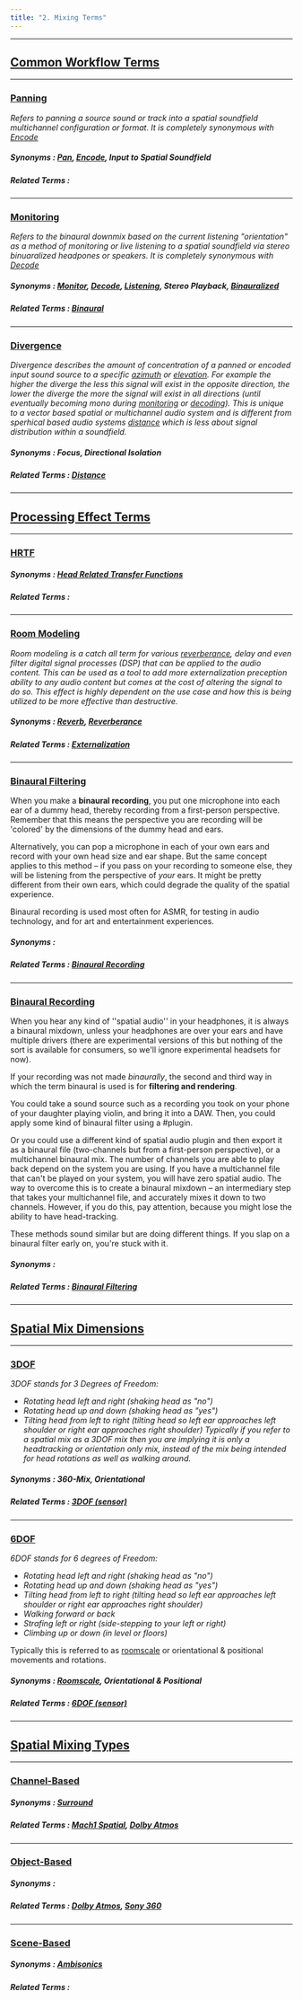 ```yaml
---
title: "2. Mixing Terms"
---
```


---
## [Common Workflow Terms](../mixing-terms#workflow-terms)
---

### [Panning](../mixing-terms#panning)
_Refers to panning a source sound or track into a spatial soundfield multichannel configuration or format. It is completely synonymous with [Encode](../technical-terms#encode)_
##### Synonyms : [Pan](../mixing-terms#panning), [Encode](../technical-terms#encode), Input to Spatial Soundfield
##### Related Terms :

---

### [Monitoring](../mixing-terms#monitoring)
_Refers to the binaural downmix based on the current listening "orientation" as a method of monitoring or live listening to a spatial soundfield via stereo binuaralized headpones or speakers. It is completely synonymous with [Decode](../technical-terms#decode)_
##### Synonyms : [Monitor](../mixing-terms#monitoring), [Decode](../technical-terms#decode), [Listening](../mixing-terms#monitoring), Stereo Playback, [Binauralized](../mixing-terms#binaural)
##### Related Terms : [Binaural](../mixing-terms#binaural)

---

### [Divergence](../mixing-terms#diverge)
_Divergence describes the amount of concentration of a panned or encoded input sound source to a specific [azimuth](../technical-terms#azimuth) or [elevation](../technical-terms#elevation). For example the higher the diverge the less this signal will exist in the opposite direction, the lower the diverge the more the signal will exist in all directions (until eventually becoming mono during [monitoring](../mixing-terms#monitoring) or [decoding](../technical-terms#decode))._
_This is unique to a vector based spatial or multichannel audio system and is different from sperhical based audio systems [distance](../general-terms#distance) which is less about signal distribution within a soundfield._
##### Synonyms : Focus, Directional Isolation
##### Related Terms : [Distance](../general-terms#distance)

---
## [Processing Effect Terms](../mixing-terms#processing-terms)
---

### [HRTF](../mixing-terms#hrtf)
##### Synonyms : [Head Related Transfer Functions](../general-terms#hrtf)
##### Related Terms : 

---

### [Room Modeling](../mixing-terms#room-modeling)
_Room modeling is a catch all term for various [reverberance](../mixing-terms#reverb), delay and even filter digital signal processes (DSP) that can be applied to the audio content. This can be used as a tool to add more externalization preception ability to any audio content but comes at the cost of altering the signal to do so. This effect is highly dependent on the use case and how this is being utilized to be more effective than destructive._
##### Synonyms : [Reverb](../mixing-terms#reverb), [Reverberance](../mixing-terms#reverb)
##### Related Terms : [Externalization](../general-terms#externalization)

---

### [Binaural Filtering](../mixing-terms#binaural-filtering)
When you make a **binaural recording**, you put one microphone into each ear of a dummy head, thereby recording from a first-person perspective. Remember that this means the perspective you are recording will be 'colored' by the dimensions of the dummy head and ears.  

Alternatively, you can pop a microphone in each of your own ears and record with your own head size and ear shape. But the same concept applies to this method – if you pass on your recording to someone else, they will be listening from the perspective of _your_ ears. It might be pretty different from their own ears, which could degrade the quality of the spatial experience.

Binaural recording is used most often for ASMR, for testing in audio technology, and for art and entertainment experiences.
##### Synonyms : 
##### Related Terms : [Binaural Recording](../mixing-terms#binaural-recording)

---

### [Binaural Recording](../mixing-terms#binaural-recording)
When you hear any kind of ''spatial audio'' in your headphones, it is always a binaural mixdown, unless your headphones are over your ears and have multiple drivers (there are experimental versions of this but nothing of the sort is available for consumers, so we'll ignore experimental headsets for now). 

If your recording was not made *binaurally*, the second and third way in which the term binaural is used is for **filtering and rendering**. 

You could take a sound source such as a recording you took on your phone of your daughter playing violin, and bring it into a DAW. Then, you could apply some kind of binaural filter using a #plugin. 

Or you could use a different kind of spatial audio plugin and then export it as a binaural file (two-channels but from a first-person perspective), or a multichannel binaural mix. The number of channels you are able to play back depend on the system you are using. If you have a multichannel file that can't be played on your system, you will have zero spatial audio. The way to overcome this is to create a binaural mixdown – an intermediary step that takes your multichannel file, and accurately mixes it down to two channels. However, if you do this, pay attention, because you might lose the ability to have head-tracking.
 
These methods sound similar but are doing different things. If you slap on a binaural filter early on, you're stuck with it. 
##### Synonyms : 
##### Related Terms : [Binaural Filtering](../mixing-terms#binaural-filtering)

---
## [Spatial Mix Dimensions](../mixing-terms#spatial-dimensions)
---

### [3DOF](../mixing-terms#3dof)
_3DOF stands for 3 Degrees of Freedom:_
 - _Rotating head left and right (shaking head as "no")_
 - _Rotating head up and down (shaking head as "yes")_
 - _Tilting head from left to right (tilting head so left ear approaches left shoulder or right ear approaches right shoulder)_
_Typically if you refer to a spatial mix as a 3DOF mix then you are implying it is only a headtracking or orientation only mix, instead of the mix being intended for head rotations as well as walking around._
##### Synonyms : 360-Mix, Orientational
##### Related Terms : [3DOF (sensor)](../technical-terms#3dof)

---

### [6DOF](../mixing-terms#6dof)
_6DOF stands for 6 degrees of Freedom:_
 - _Rotating head left and right (shaking head as "no")_
 - _Rotating head up and down (shaking head as "yes")_
 - _Tilting head from left to right (tilting head so left ear approaches left shoulder or right ear approaches right shoulder)_
 - _Walking forward or back_
 - _Strafing left or right (side-stepping to your left or right)_
 - _Climbing up or down (in level or floors)_

Typically this is referred to as [roomscale](../technical-terms#roomscale) or orientational & positional movements and rotations.
##### Synonyms : [Roomscale](../technical-terms#roomscale), Orientational & Positional
##### Related Terms : [6DOF (sensor)](../technical-terms#6dof)

---
## [Spatial Mixing Types](../mixing-terms#mix-types)
---

### [Channel-Based](../mixing-terms#channel-based)

##### Synonyms : [Surround](../existing-formats#surround)
##### Related Terms : [Mach1 Spatial](../existing-formats#mach1-spatial), [Dolby Atmos](../existing-formats#dolby-atmos)

---

### [Object-Based](../mixing-terms#object-based)

##### Synonyms : 
##### Related Terms : [Dolby Atmos](../existing-formats#dolby-atmos), [Sony 360](../existing-formats#sony-360)

---

### [Scene-Based](../mixing-terms#scene-based)

##### Synonyms : [Ambisonics](../existing-formats#ambisonics)
##### Related Terms : 
